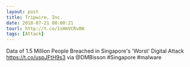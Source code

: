 ```yaml
---
layout: post
title: Tripwire, Inc.
date: 2018-07-21 00:00:21
tourl: http://t.co/1sHmVCRv8W
tags: [Attack]
---
```

Data of 1.5 Million People Breached in Singapore's 'Worst' Digital Attack https://t.co/uspJFtH9s3 via @DMBisson #Singapore #malware